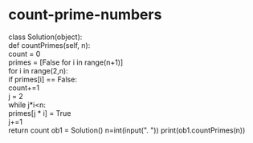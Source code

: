 # count-prime-numbers
class Solution(object):    
   def countPrimes(self, n):      
 count = 0       
primes = [False for i in range(n+1)]       
for i in range(2,n):         
 if primes[i] == False:            
 count+=1            
 j = 2            
 while j*i&lt;n:               
 primes[j * i] = True              
  j+=1      
 return count 
ob1 = Solution()
 n=int(input(".   ")) 
print(ob1.countPrimes(n))

